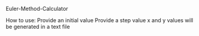  Euler-Method-Calculator

How to use:
Provide an initial value
Provide a step value
x and y values will be generated in a text file
